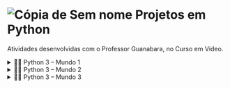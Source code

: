 # ![Cópia de Sem nome](https://user-images.githubusercontent.com/72770754/194925334-d353a652-4d4e-4aa2-8125-82b6253a091f.png) Projetos em Python

 Atividades desenvolvidas com o Professor Guanabara, no Curso em Vídeo.

 <details><summary> 👩‍🎓 Python 3 – Mundo 1</summary>

<p>

   * Primeiros passos com o Python: Ex02.
   * Tratando dados e fazendo contas: Ex03 ao 15.
   * Usando módulos do Python: Ex16 a 27.
   * Condições em Python (if...else): Ex28 a 35.

</p>

</details>


<details><summary> 👩‍🎓 Python 3 – Mundo 2</summary>

<p>

   * 


</p>

</details>


<details><summary> 👩‍🎓 Python 3 – Mundo 3</summary>

<p>

   * 


</p>

</details>
